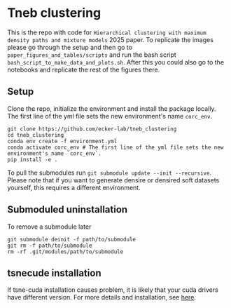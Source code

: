 # Tneb clustering
This is the repo with code for `Hierarchical clustering with maximum density paths and mixture models` 2025 paper.
To replicate the images please go through the setup and then go to `paper_figures_and_tables/scripts` and run the bash script `bash_script_to_make_data_and_plots.sh`. After this you could also go to the notebooks and replicate the rest of the figures there.

## Setup
Clone the repo, initialize the environment and install the package locally.
The first line of the yml file sets the new environment's name `corc_env`.
```
git clone https://github.com/ecker-lab/tneb_clustering
cd tneb_clustering
conda env create -f environment.yml 
conda activate corc_env # The first line of the yml file sets the new environment's name `corc_env`.
pip install -e .
```
To pull the submodules run `git submodule update --init --recursive`.
Please note that if you want to generate densire or densired soft datasets yourself, this requires a different environment.


## Submoduled uninstallation
To remove a submodule later
```
git submodule deinit -f path/to/submodule
git rm -f path/to/submodule
rm -rf .git/modules/path/to/submodule
```
## tsnecude installation
If tsne-cuda installation causes problem, it is likely that your cuda drivers have different version. For more details and installation, see [here](https://github.com/CannyLab/tsne-cuda/blob/main/INSTALL.md).
